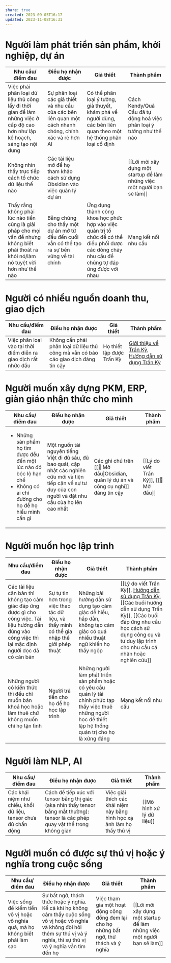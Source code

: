 ```yaml
---
share: true
created: 2023-09-05T16:17
updated: 2023-11-08T16:31
---
```

# Người làm phát triển sản phẩm, khởi nghiệp, dự án

| Nhu cầu/điểm đau                                                                                                                           | Điều họ nhận được                                                                                        | Giả thiết                                                                                                                                        | Thành phẩm                                                              |
| ------------------------------------------------------------------------------------------------------------------------------------------ | -------------------------------------------------------------------------------------------------------- | ------------------------------------------------------------------------------------------------------------------------------------------------ | ----------------------------------------------------------------------- |
| Việc phải phân loại dữ liệu thủ công lấy đi thời gian để làm những việc ở cấp độ cao hơn như lập kế hoạch, sáng tạo nội dung               | Sự phân loại các giả thiết và nhu cầu của các bên liên quan một cách nhanh chóng, chính xác và rẻ hơn AI | Có thể phân loại ý tưởng, giả thuyết, khám phá về người dùng, các bên liên quan theo một hệ thống phân loại cố định                              | Cách Kendy/Quả Cầu đã tự động hoá việc phân loại ý tưởng như thế nào    |
| Không nhìn thấy trực tiếp cách tổ chức dữ liệu thế nào                                                                                     | Các tài liệu mở để họ tham khảo cách sử dụng Obsidian vào việc quản lý dự án                             |                                                                                                                                                  | [[Lời mời xây dựng một startup để làm những việc một người bạn sẽ làm]] |
| Thấy rằng không phải lúc nào tiền cũng là giải pháp cho mọi vấn đề nhưng không biết phải thoát ra khỏi nó/làm nó tuyệt vời hơn như thế nào | Bằng chứng cho thấy một dự án mở từ đầu đến cuối vẫn có thể tạo ra sự bền vững về tài chính              | Ứng dụng thành công khoa học phức hợp vào việc quản trị tổ chức để có thể điều phối được các dòng chảy nhu cầu để chúng tự đáp ứng được với nhau | Mạng kết nối nhu cầu                                                    |
#  Người có nhiều nguồn doanh thu, giao dịch
| Nhu cầu/điểm đau                                                | Điều họ nhận được                                                                  | Giả thiết                 | Thành phẩm                                                                                                                                                                                                                                                                                                                                                                                                                                                                                                                                                                                                                                                                                                                                                                                                                                                    |
| --------------------------------------------------------------- | ---------------------------------------------------------------------------------- | ------------------------- | ------------------------------------------------------------------------------------------------------------------------------------------------------------------------------------------------------------------------------------------------------------------------------------------------------------------------------------------------------------------------------------------------------------------------------------------------------------------------------------------------------------------------------------------------------------------------------------------------------------------------------------------------------------------------------------------------------------------------------------------------------------------------------------------------------------------------------------------------------------- |
| Việc phân loại vào tại thời điểm diễn ra giao dịch rất nhức đầu | Không cần phải phân loại dữ liệu thủ công mà vẫn có báo cáo giao dịch đáng tin cậy | Họ thiết lập được Trấn Kỳ | [Giới thiệu về Trấn Kỳ](https://lậptrình.quảcầu.cc/%F0%9F%91%8FTr%E1%BA%A5n%20K%E1%BB%B3/?utm_source=CW+Obsidian%2C+qu%E1%BA%A3n+l%C3%BD+d%E1%BB%B1+%C3%A1n+v%C3%A0+c%C3%B4ng+c%E1%BB%A5+ngh%C4%A9+%C2%BB+K%E1%BA%BF+ho%E1%BA%A1ch+ph%C3%A1t+tri%E1%BB%83n+Tr%E1%BA%A5n+K%E1%BB%B3&utm_medium=vault&utm_campaign=Tr%E1%BA%A5n+K%E1%BB%B3&utm_content=th%C3%A0nh+ph%E1%BA%A9m), [Hướng dẫn sử dụng Trấn Kỳ](https://lậptrình.quảcầu.cc/%F0%9F%91%8Ftr%E1%BA%A5n%20k%E1%BB%B3%2Fh%C6%B0%E1%BB%9Bng%20d%E1%BA%ABn%20s%E1%BB%AD%20d%E1%BB%A5ng%20tr%E1%BA%A5n%20k%E1%BB%B3%2F?utm_source=CW+Obsidian%2C+qu%E1%BA%A3n+l%C3%BD+d%E1%BB%B1+%C3%A1n+v%C3%A0+c%C3%B4ng+c%E1%BB%A5+ngh%C4%A9+%C2%BB+K%E1%BA%BF+ho%E1%BA%A1ch+ph%C3%A1t+tri%E1%BB%83n+Tr%E1%BA%A5n+K%E1%BB%B3&utm_medium=vault&utm_campaign=Tr%E1%BA%A5n+K%E1%BB%B3&utm_content=th%C3%A0nh+ph%E1%BA%A9m) |

#  Người muốn xây dựng PKM, ERP, giàn giáo nhận thức cho mình
| Nhu cầu/điểm đau                                                                                                                               | Điều họ nhận được                                                                                                                                                  | Giả thiết                                                                            | Thành phẩm                            |
| ---------------------------------------------------------------------------------------------------------------------------------------------- | ------------------------------------------------------------------------------------------------------------------------------------------------------------------ | ------------------------------------------------------------------------------------ | ------------------------------------- |
| <ul><li>Những sản phẩm họ tìm được đều đến một lúc nào đó bộc lộ hạn chế</li><li>Không có ai chỉ đường cho họ để họ hiểu mình cần gì</li></ul> | Một nguồn tài nguyên tiếng Việt đi đủ sâu, đủ bao quát, cập nhật các nghiên cứu mới và tiện tiếp cận về sự tư duy của con người và đặt nhu cầu của họ lên cao nhất | Các ghi chú trên [[🌟 Mở đầu\|Obsidian, quản lý dự án và công cụ nghĩ]] đáng tin cậy | [[Lý do viết Trấn Kỳ]], [[🌟 Mở đầu]] |

# Người muốn học lập trình
| Nhu cầu/điểm đau                                                                                                                                          | Điều họ nhận được                                                                           | Giả thiết                                                                                                                                                        | Thành phẩm                                                                                                                                                                                                                                                                                                                                                                                                                                                                                                                                                                                                            |
| --------------------------------------------------------------------------------------------------------------------------------------------------------- | ------------------------------------------------------------------------------------------- | ---------------------------------------------------------------------------------------------------------------------------------------------------------------- | --------------------------------------------------------------------------------------------------------------------------------------------------------------------------------------------------------------------------------------------------------------------------------------------------------------------------------------------------------------------------------------------------------------------------------------------------------------------------------------------------------------------------------------------------------------------------------------------------------------------- |
| Các tài liệu căn bản thì không tạo cảm giác đáp ứng được gì cho công việc. Tài liệu hướng dẫn đúng vào công việc thì lại mặc định người đọc đã có căn bản | Sự tự tin hơn trong việc thao tác dữ liệu, và thấy mình có thể gia nhập thế giới phép thuật | Những bài hướng dẫn sử dụng tạo cảm giác dễ hiểu, hấp dẫn, không tạo cảm giác có quá nhiều thuật ngữ khiến họ thấy ngộp                                          | [[Lý do viết Trấn Kỳ]], [Hướng dẫn sử dụng Trấn Kỳ](https://lậptrình.quảcầu.cc/%F0%9F%91%8FTr%E1%BA%A5n%20K%E1%BB%B3/H%C6%B0%E1%BB%9Bng%20d%E1%BA%ABn%20s%E1%BB%AD%20d%E1%BB%A5ng%20Tr%E1%BA%A5n%20K%E1%BB%B3/?utm_source=CW+Obsidian%2C+qu%E1%BA%A3n+l%C3%BD+d%E1%BB%B1+%C3%A1n+v%C3%A0+c%C3%B4ng+c%E1%BB%A5+ngh%C4%A9+%C2%BB+K%E1%BA%BF+ho%E1%BA%A1ch+ph%C3%A1t+tri%E1%BB%83n+Tr%E1%BA%A5n+K%E1%BB%B3&utm_medium=vault&utm_campaign=Tr%E1%BA%A5n+K%E1%BB%B3), [[Các buổi hướng dẫn sử dụng Trấn Kỳ]], [[Các buổi đáp ứng nhu cầu học cách sử dụng công cụ và tư duy lập trình cho nhu cầu cá nhân hoặc nghiên cứu]] |
| Những người có kiến thức thì đều chỉ muốn bán khoá học hoặc làm thuê chứ không muốn chỉ họ tận tình                                                       | Người trả tiền cho họ để họ học lập trình                                                   | Những người làm phát triển sản phẩm hoặc có yêu cầu quản lý tài chính phức tạp thấy việc thuê những người học để thiết lập hệ thống quản trị cho họ là xứng đáng | Mạng kết nối nhu cầu                                                                                                                                                                                                                                                                                                                                                                                                                                                                                                                                                                                                  |

# Người làm NLP, AI
| Nhu cầu/điểm đau                                                | Điều họ nhận được                                                                                                                  | Giả thiết                                                                 | Thành phẩm                |
| --------------------------------------------------------------- | ---------------------------------------------------------------------------------------------------------------------------------- | ------------------------------------------------------------------------- | ------------------------- |
| Các khái niệm như chiều, khối dữ liệu, tensor chưa đủ chấn động | Cách để tiếp xúc với tensor bằng thị giác (aka nhìn thấy tensor bằng mắt thường): tensor là các phép quay vật thể trong không gian | Việc giải thích các khái niệm này bằng hình học xạ ảnh làm họ thấy thú vị | [[Mô hình xử lý dữ liệu]] |

#  Người muốn có được sự thú vị hoặc ý nghĩa trong cuộc sống
| Nhu cầu/điểm đau                                                              | Điều họ nhận được                                                                                                                                                                  | Giả thiết                                                                                | Thành phẩm                                                              |
| ----------------------------------------------------------------------------- | ---------------------------------------------------------------------------------------------------------------------------------------------------------------------------------- | ---------------------------------------------------------------------------------------- | ----------------------------------------------------------------------- |
| Việc sống để kiếm tiền vô vị hoặc vô nghĩa quá, mà họ không biết phải làm sao | Sự bất ngờ, thách thức hoặc ý nghĩa. Kể cả khi họ không cảm thấy cuộc sống vô vị hoặc vô nghĩa và không đòi hỏi thêm sự thú vị và ý nghĩa, thì sự thú vị và ý nghĩa vẫn tìm đến họ | Việc tham gia một hoạt động cộng đồng đem lại cho họ những bất ngờ, thử thách và ý nghĩa | [[Lời mời xây dựng một startup để làm những việc một người bạn sẽ làm]] |